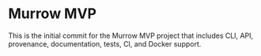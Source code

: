 # Murrow MVP

This is the initial commit for the Murrow MVP project that includes CLI, API, provenance, documentation, tests, CI, and Docker support.